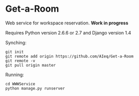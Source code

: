 # Get-a-Room



Web service for workspace reservation. **Work in progress**

Requires Python version 2.6.6 or 2.7 and Django version 1.4

Synching:

```
git init
git remote add origin https://github.com/AIeq/Get-a-Room
git remote -v
git pull origin master
```

Running:

```
cd WWWService
python manage.py runserver
```
